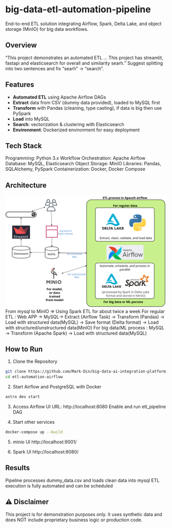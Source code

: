 # big-data-etl-automation-pipeline
End-to-end ETL solution integrating Airflow, Spark, Delta Lake, and object storage (MinIO) for big data workflows.

## Overview
“This project demonstrates an automated ETL … This project has streamlit, fastapi and elasticsearch for overall and similarity searh.”
Suggest splitting into two sentences and fix “searh” → “search”.

## Features
- **Automated ETL** using Apache Airflow DAGs  
- **Extract** data from CSV (dummy data provided), loaded to MySQL first  
- **Transform** with Pandas (cleaning, type casting), if data is big then use PySpark
- **Load** into MySQL  
- **Search**: vectorization & clustering with Elasticsearch 
- **Environment**: Dockerized environment for easy deployment 

## Tech Stack
Programming: Python 3.x
Workflow Orchestration: Apache Airflow
Database: MySQL, Elasticsearch
Object Storage: MinIO
Libraries: Pandas, SQLAlchemy, PySpark
Containerization: Docker, Docker Compose

## Architecture
![alt text](<workflow_architecture.png>)
From mysql to MinIO => Using Spark ETL for about twice a week 
For regular ETL : Web APP → MySQL→ Extract (Airflow Task) → Transform (Pandas) → Load with structured data(MySQL)
                                                          → Save format (Delta format) → Load with structured/unstructured data(MinIO)
For big data/ML process : MySQL → Transform (Apache Spark) → Load with structured data(MySQL)

## How to Run
1. Clone the Repository
```bash
git clone https://github.com/Mark-Din/big-data-ai-integration-platform.git
cd etl-automation-airflow
```
2. Start Airflow and PostgreSQL with Docker
```bash
astro dev start
```
3. Access Airflow UI
URL: http://localhost:8080
Enable and run etl_pipeline DAG

4. Start other services
```bash
docker-compose up --build
```

5. minio UI
http://localhost:9001/

6. Spark UI
http://localhost:8080/

## Results
Pipeline processes dummy_data.csv and loads clean data into mysql
ETL execution is fully automated and can be scheduled

## ⚠ Disclaimer
This project is for demonstration purposes only. It uses synthetic data and does NOT include proprietary business logic or production code.


